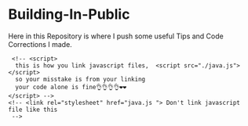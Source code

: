 # Building-In-Public
Here in this Repository is where I push some useful Tips and Code Corrections I made.

     <!-- <script>
      this is how you link javascript files,  <script src="./java.js"></script>
      so your misstake is from your linking
      your code alone is fine👌👌👌👌❤️❤️
    </script> -->
    <!-- <link rel="stylesheet" href="java.js "> Don't link javascript file like this
     -->
